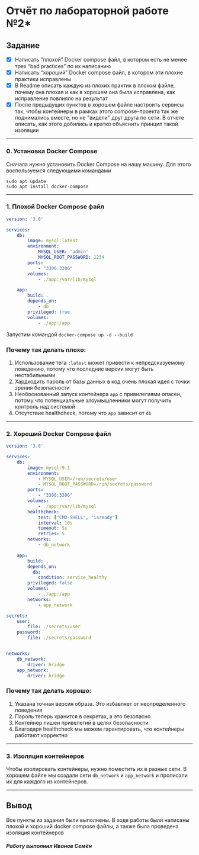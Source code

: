 # Отчёт по лабораторной работе №2*

## Задание
- [x] Написать “плохой” Docker compose файл, в котором есть не менее трех “bad practices” по их написанию
- [x] Написать “хороший” Docker compose файл, в котором эти плохие практики исправлены
- [x] В Readme описать каждую из плохих практик в плохом файле, почему она плохая и как в хорошем она была исправлена, как исправление повлияло на результат
- [x] После предыдущих пунктов в хорошем файле настроить сервисы так, чтобы контейнеры в рамках этого compose-проекта так же поднимались вместе, но не "видели" друг друга по сети. В отчете описать, как этого добились и кратко объяснить принцип такой изоляции

---
### 0. Установка Docker Compose

Сначала нужно установить Docker Compose на нашу машину. Для этого воспользуемся следующими командами

```
sudo apt update
sudo apt install docker-compose
```

---
### 1. Плохой Docker Compose файл

```YAML
version: '3.8'

services:
    db:
        image: mysql:latest
        environment:
            MYSQL_USER: 'admin'
            MYSQL_ROOT_PASSWORD: 1234
        ports:
            - "3306:3306"
        volumes:
            - ./app:/var/lib/mysql

    app:
        build: .
        depends_on:
            - db
        privileged: true
        volumes:
            - ./app:/app

```
Запустим командой `docker-compose up -d --build`

### Почему так делать плохо:

1. Использование тега `:latest` может привести к непредсказуемому поведению, потому что последние версии могут быть нестабильными
2. Хардкодить пароль от базы данных в код очень плохая идея с точки зрения безопасности
3. Необоснованный запуск контейнера `app` с привилегиями опасен, потому что потенциальные злоумышленники могут получить контроль над системой
4. Отсутствие healthcheck, потому что `app` зависит от `db`

---

### 2. Хороший Docker Compose файл

```YAML
version: '3.8'

services:
    db:
        image: mysql:9.1
        environment:
            - MYSQL_USER=/run/secrets/user
            - MYSQL_ROOT_PASSWORD=/run/secrets/password
        ports:
            - "3306:3306"
        volumes:
            - ./app:/var/lib/mysql
        healthcheck:
            test: ["CMD-SHELL", "isready"]
            interval: 10s
            timeout: 5s
            retries: 5
        networks:
            - db_network

    app:
        build: .
        depends_on:
          db:
            condition: service_healthy
        privileged: false
        volumes:
            - ./app:/app
        networks:
            - app_network

secrets:
    user:
        file: ./secrets/user
    password:
        file: ./secrets/password


networks:
    db_network:
        driver: bridge
    app_network:
        driver: bridge

```

### Почему так делать хорошо:

1. Указана точная версия образа. Это избавляет от неопределенного поведения
2. Пароль теперь хранится в секретах, а это безопасно
3. Контейнер лишен привелегий в целях безопасности
4. Благодаря healthcheck мы можем гарантировать, что контейнеры работают корректно

---

### 3. Изоляция контейнеров

Чтобы изолировать контейнеры, нужно поместить их в разные сети. В хорошем файле мы создали сети `db_network` и `app_network` и прописали их для каждого из контейнеров. 

---

## Вывод
Все пункты из задания были выполнены. В ходе работы были написаны плохой и хороший docker compose файлы, а также была проведена изоляция контейнеров

##### Работу выполнил Иванов Семён
